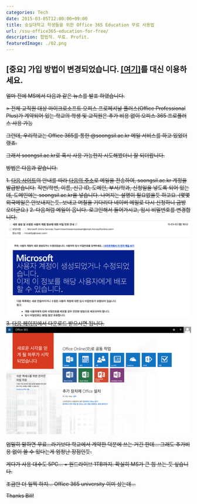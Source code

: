 ```yaml
---
categories: Tech
date: 2015-03-05T12:00:00+09:00
title: 숭실대학교 학생들을 위한 Office 365 Education 무료 사용법
url: /ssu-office365-education-for-free/
description: 합법적. 무료. Profit.
featuredImage: ./02.png
---
```


## **[중요] 가입 방법이 변경되었습니다. [[여기]](http://cloud.soongsil.ac.kr/)를 대신 이용하세요.**

~~얼마 전에 MS에서 다음과 같은 뉴스를 발표 하였습니다.~~

~~> 전체 교직원 대상 마이크로소프트 오피스 프로페셔널 플러스(Office Professional Plus)가 계약되어 있는 학교의 학생 및 교직원은 추가 비용 없이 오피스 365 프로플러스 사용 가능~~

~~그런데, 우리학교는 Office 365를 통한 @soongsil.ac.kr 메일 서비스를 하고 있었더랬죠.~~

~~그래서 soongsil.ac.kr로 혹시 사용 가능한지 시도해봤더니 잘 되더랍니다.~~

~~방법은 다음과 같습니다.~~

~~1. [다음 사이트](http://www.ssu.ac.kr/web/kor/plaza_c_02_02)의 안내를 따라 [다음의 주소](mailto:ssuimt@ssu.ac.kr)로 메일을 전송하여, soongsil.ac.kr 계정을 발급받습니다.~~
~~직번/학번, 이름, 신규 ID, 도메인, 부서/학과, 신청일을 넣도록 되어 있는데, 도메인에는 soongsil.ac.kr을 넣습니다. 나머지는 설명이 필요없을듯 하고요. (몇몇 외국메일은 안보내지는듯. 보내고 며칠을 기다리다 네이버 메일로 다시 신청하니 금방 오더군요.)~~
~~2. 다음처럼 메일이 옵니다. 로그인해서 들어가시고, 임시 비밀번호를 변경합니다.~~
![회원 가입 메일](01.png)
~~3. [다음 페이지](http://portal.office.com/)에서 다운로드 받으시면 됩니다.~~
![다운로드 페이지](02.png)

~~엄밀히 말하면 무료...라기보다 학교에서 계약한 덕분에 쓰는 거긴 한데... 그래도 추가비용 없이 쓸 수 있다는게 엄청난 장점인듯.~~

~~게다가 사용 대수도 5PC... + 원드라이브 1TB까지. 확실히 MS가 큰 힘 쓰는 듯 싶습니다.~~

~~조금만 더 일찍 하지... Office 365 university 이미 샀는데...~~

~~Thanks Bill!~~
